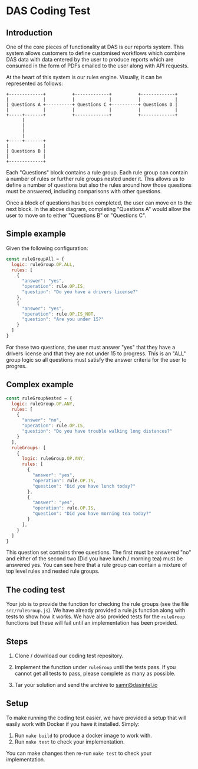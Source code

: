 # DAS Coding Test

## Introduction

One of the core pieces of functionality at DAS is our reports system. This system allows customers to define customised workflows which combine DAS data with data entered by the user to produce reports which are consumed in the form of PDFs emailed to the user along with API requests.

At the heart of this system is our rules engine. Visually, it can be represented as follows:

```
+-------------+          +-------------+          +-------------+
|             |          |             |          |             |
| Questions A +----------+ Questions C +----------+ Questions D |
|             |          |             |          |             |
+-----+-------+          +-------------+          +-------------+
      |
      |
      |
      |
+-----+-------+
|             |
| Questions B |
|             |
+-------------+

```

Each "Questions" block contains a rule group. Each rule group can contain a number of rules or further rule groups nested under it. This allows us to define a number of questions but also the rules around how those questions must be answered, including comparisons with other questions.

Once a block of questions has been completed, the user can move on to the next block. In the above diagram, completing "Questions A" would allow the user to move on to either "Questions B" or "Questions C".

## Simple example

Given the following configuration:

```javascript
const ruleGroupAll = {
  logic: ruleGroup.OP.ALL,
  rules: [
    {
      "answer": "yes",
      "operation": rule.OP.IS,
      "question": "Do you have a drivers license?"
    },
    {
      "answer": "yes",
      "operation": rule.OP.IS_NOT,
      "question": "Are you under 15?"
    }
  ]
}
```

For these two questions, the user must answer "yes" that they have a drivers license and that they are not under 15 to progress. This is an "ALL" group logic so all questions must satisfy the answer criteria for the user to progres.

## Complex example

```javascript
const ruleGroupNested = {
  logic: ruleGroup.OP.ANY,
  rules: [
    {
      "answer": "no",
      "operation": rule.OP.IS,
      "question": "Do you have trouble walking long distances?"
    }
  ],
  ruleGroups: [
    {
      logic: ruleGroup.OP.ANY,
      rules: [
        {
          "answer": "yes",
          "operation": rule.OP.IS,
          "question": "Did you have lunch today?"
        },
        {
          "answer": "yes",
          "operation": rule.OP.IS,
          "question": "Did you have morning tea today?"
        }
      ],
    }
  ]
}
```

This question set contains three questions. The first must be answered "no" and either of the second two (Did you have lunch / morning tea) must be answered yes. You can see here that a rule group can contain a mixture of top level rules and nested rule groups.

## The coding test

Your job is to provide the function for checking the rule groups (see the file `src/ruleGroup.js`). We have already provided a rule.js function along with tests to show how it works. We have also provided tests for the `ruleGroup` functions but these will fail until an implementation has been provided.

## Steps

1. Clone / download our coding test repository.

2. Implement the function under `ruleGroup` until the tests pass. If you cannot get all tests to pass, please complete as many as possible.

3. Tar your solution and send the archive to samr@dasintel.io

## Setup

To make running the coding test easier, we have provided a setup that will easily work with Docker if you have it installed. Simply:

1. Run `make build` to produce a docker image to work with.
2. Run `make test` to check your implementation.

You can make changes then re-run `make test` to check your implementation.
